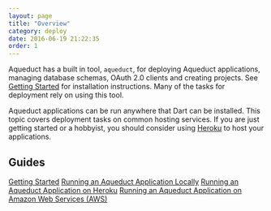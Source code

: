 ```yaml
---
layout: page
title: "Overview"
category: deploy
date: 2016-06-19 21:22:35
order: 1
---
```


Aqueduct has a built in tool, `aqueduct`, for deploying Aqueduct applications, managing database schemas, OAuth 2.0 clients and creating projects. See [Getting Started](getting_started.html) for installation instructions. Many of the tasks for deployment rely on using this tool.

Aqueduct applications can be run anywhere that Dart can be installed. This topic covers deployment tasks on common hosting services. If you are just getting started or a hobbyist, you should consider using [Heroku](http://heroku.com) to host your applications.

## Guides

[Getting Started](getting_started.html)
[Running an Aqueduct Application Locally](deploy_local.html)
[Running an Aqueduct Application on Heroku](deploy_heroku.html)
[Running an Aqueduct Application on Amazon Web Services (AWS)](deploy_aws.html)
